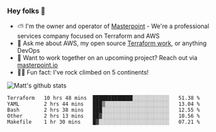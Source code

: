 

### Hey folks 👋

- ⛅️ I'm the owner and operator of [Masterpoint](https://masterpoint.io) - We're a professional services company focused on Terraform and AWS
- 💬 Ask me about AWS, my open source [Terraform work](https://github.com/masterpointio?q=terraform&type=&language=hcl), or anything DevOps
- 🔨 Want to work together on an upcoming project? Reach out via [masterpoint.io](https://masterpoint.io)
- 🧗‍♂️ Fun fact: I've rock climbed on 5 continents! 


![Matt's github stats](https://github-readme-stats.vercel.app/api?username=Gowiem&count_private=true&theme=cobalt&show_icons=true)

<!--START_SECTION:waka-->
```text
Terraform   10 hrs 48 mins  █████████████░░░░░░░░░░░░   51.38 % 
YAML        2 hrs 44 mins   ███▒░░░░░░░░░░░░░░░░░░░░░   13.04 % 
Bash        2 hrs 38 mins   ███░░░░░░░░░░░░░░░░░░░░░░   12.55 % 
Other       2 hrs 13 mins   ██▓░░░░░░░░░░░░░░░░░░░░░░   10.56 % 
Makefile    1 hr 30 mins    █▓░░░░░░░░░░░░░░░░░░░░░░░   07.21 % 
```
<!--END_SECTION:waka-->
